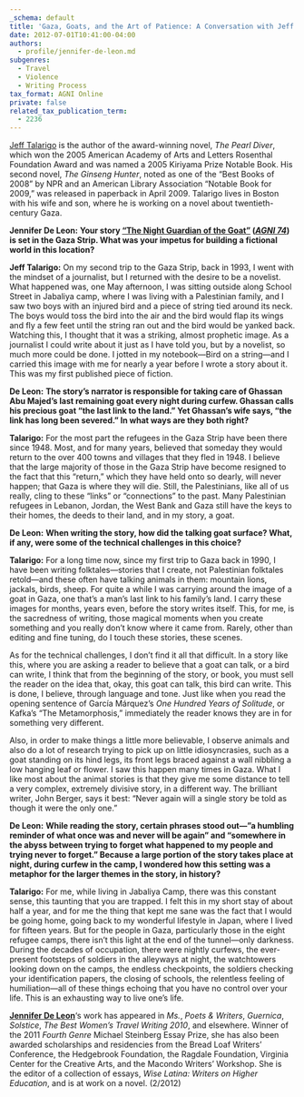 ```yaml
---
_schema: default
title: 'Gaza, Goats, and the Art of Patience: A Conversation with Jeff Talarigo'
date: 2012-07-01T10:41:00-04:00
authors:
  - profile/jennifer-de-leon.md
subgenres:
  - Travel
  - Violence
  - Writing Process
tax_format: AGNI Online
private: false
related_tax_publication_term:
  - 2236
---
```

[Jeff Talarigo](/about/our-people/authors/jeff-talarigo/) is the author of the award-winning novel, *The Pearl Diver*, which won the 2005 American Academy of Arts and Letters Rosenthal Foundation Award and was named a 2005 Kiriyama Prize Notable Book. His second novel, *The Ginseng Hunter*, noted as one of the “Best Books of 2008” by NPR and an American Library Association “Notable Book for 2009,” was released in paperback in April 2009. Talarigo lives in Boston with his wife and son, where he is working on a novel about twentieth-century Gaza.

**Jennifer De Leon:** **Your story [“The Night Guardian of the Goat”](http://djgannon.cms-devl.bu.edu/agni-test-staging/publication/the-night-guardian-of-the-goat/) (*[AGNI 74](/about/the-journal/archive/agni-74/)*) is set in the Gaza Strip. What was your impetus for building a fictional world in this location?**

**Jeff Talarigo:** On my second trip to the Gaza Strip, back in 1993, I went with the mindset of a journalist, but I returned with the desire to be a novelist. What happened was, one May afternoon, I was sitting outside along School Street in Jabaliya camp, where I was living with a Palestinian family, and I saw two boys with an injured bird and a piece of string tied around its neck. The boys would toss the bird into the air and the bird would flap its wings and fly a few feet until the string ran out and the bird would be yanked back. Watching this, I thought that it was a striking, almost prophetic image. As a journalist I could write about it just as I have told you, but by a novelist, so much more could be done. I jotted in my notebook—Bird on a string—and I carried this image with me for nearly a year before I wrote a story about it. This was my first published piece of fiction.

**De Leon:** **The story’s narrator is responsible for taking care of Ghassan Abu Majed’s last remaining goat every night during curfew. Ghassan calls his precious goat “the last link to the land.” Yet Ghassan’s wife says, “the link has long been severed.” In what ways are they both right?**

**Talarigo:** For the most part the refugees in the Gaza Strip have been there since 1948. Most, and for many years, believed that someday they would return to the over 400 towns and villages that they fled in 1948. I believe that the large majority of those in the Gaza Strip have become resigned to the fact that this “return,” which they have held onto so dearly, will never happen; that Gaza is where they will die. Still, the Palestinians, like all of us really, cling to these “links” or “connections” to the past. Many Palestinian refugees in Lebanon, Jordan, the West Bank and Gaza still have the keys to their homes, the deeds to their land, and in my story, a goat.

**De Leon:** **When writing the story, how did the talking goat surface? What, if any, were some of the technical challenges in this choice?**

**Talarigo:** For a long time now, since my first trip to Gaza back in 1990, I have been writing folktales—stories that I create, not Palestinian folktales retold—and these often have talking animals in them: mountain lions, jackals, birds, sheep. For quite a while I was carrying around the image of a goat in Gaza, one that’s a man’s last link to his family’s land. I carry these images for months, years even, before the story writes itself. This, for me, is the sacredness of writing, those magical moments when you create something and you really don’t know where it came from. Rarely, other than editing and fine tuning, do I touch these stories, these scenes.

As for the technical challenges, I don’t find it all that difficult. In a story like this, where you are asking a reader to believe that a goat can talk, or a bird can write, I think that from the beginning of the story, or book, you must sell the reader on the idea that, okay, this goat can talk, this bird can write. This is done, I believe, through language and tone. Just like when you read the opening sentence of García Márquez’s *One Hundred Years of Solitude*, or Kafka’s “The Metamorphosis,” immediately the reader knows they are in for something very different.

Also, in order to make things a little more believable, I observe animals and also do a lot of research trying to pick up on little idiosyncrasies, such as a goat standing on its hind legs, its front legs braced against a wall nibbling a low hanging leaf or flower. I saw this happen many times in Gaza. What I like most about the animal stories is that they give me some distance to tell a very complex, extremely divisive story, in a different way. The brilliant writer, John Berger, says it best: “Never again will a single story be told as though it were the only one.”

**De Leon:** **While reading the story, certain phrases stood out—”a humbling reminder of what once was and never will be again” and “somewhere in the abyss between trying to forget what happened to my people and trying never to forget.” Because a large portion of the story takes place at night, during curfew in the camp, I wondered how this setting was a metaphor for the larger themes in the story, in history?**

**Talarigo:** For me, while living in Jabaliya Camp, there was this constant sense, this taunting that you are trapped. I felt this in my short stay of about half a year, and for me the thing that kept me sane was the fact that I would be going home, going back to my wonderful lifestyle in Japan, where I lived for fifteen years. But for the people in Gaza, particularly those in the eight refugee camps, there isn’t this light at the end of the tunnel—only darkness. During the decades of occupation, there were nightly curfews, the ever-present footsteps of soldiers in the alleyways at night, the watchtowers looking down on the camps, the endless checkpoints, the soldiers checking your identification papers, the closing of schools, the relentless feeling of humiliation—all of these things echoing that you have no control over your life. This is an exhausting way to live one’s life.

**[Jennifer De Leon](/about/our-people/authors/jennifer-de-leon/)**‘s work has appeared in *Ms.*, *Poets & Writers*, *Guernica*, *Solstice*, *The Best Women’s Travel Writing 2010*, and elsewhere. Winner of the 2011 *Fourth Genre* Michael Steinberg Essay Prize, she has also been awarded scholarships and residencies from the Bread Loaf Writers’ Conference, the Hedgebrook Foundation, the Ragdale Foundation, Virginia Center for the Creative Arts, and the Macondo Writers’ Workshop. She is the editor of a collection of essays, *Wise Latina: Writers on Higher Education*, and is at work on a novel. (2/2012)
